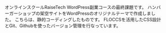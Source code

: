 オンラインスクールRaiseTech WordPress副業コースの最終課題です。
ハンバーガーショップの架空サイトをWordPressのオリジナルテーマで作成しました。
こちらは、静的コーディングしたものです。
FLOCCSを活用したCSS設計とGit、Githubを使ったバージョン管理を行なっています。
